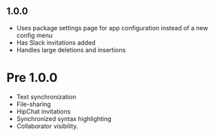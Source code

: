 ## 1.0.0
* Uses package settings page for app configuration instead of a new config menu
* Has Slack invitations added
* Handles large deletions and insertions

# Pre 1.0.0

* Text synchronization
* File-sharing
* HipChat invitations
* Synchronized syntax highlighting
* Collaborator visibility.